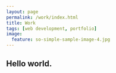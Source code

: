 ```yaml
---
layout: page
permalink: /work/index.html
title: Work
tags: [web development, portfolio]
image:
  feature: so-simple-sample-image-4.jpg
---
```


## Hello world.
